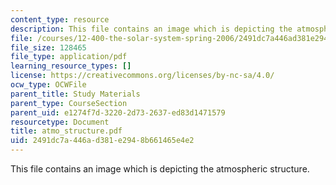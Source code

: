 ```yaml
---
content_type: resource
description: This file contains an image which is depicting the atmospheric structure.
file: /courses/12-400-the-solar-system-spring-2006/2491dc7a446ad381e2948b661465e4e2_atmo_structure.pdf
file_size: 128465
file_type: application/pdf
learning_resource_types: []
license: https://creativecommons.org/licenses/by-nc-sa/4.0/
ocw_type: OCWFile
parent_title: Study Materials
parent_type: CourseSection
parent_uid: e1274f7d-3220-2d73-2637-ed83d1471579
resourcetype: Document
title: atmo_structure.pdf
uid: 2491dc7a-446a-d381-e294-8b661465e4e2
---
```

This file contains an image which is depicting the atmospheric structure.